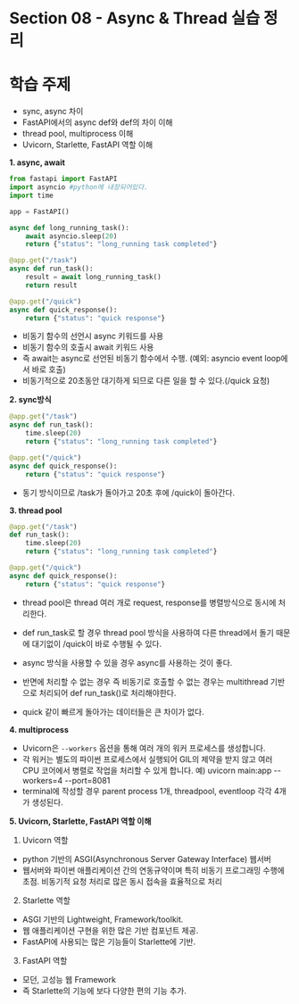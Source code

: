 # Section 08 - Async & Thread 실습 정리

# 학습 주제
- sync, async 차이
- FastAPI에서의 async def와 def의 차이 이해
- thread pool, multiprocess 이해
- Uvicorn, Starlette, FastAPI 역할 이해


**1. async, await**
```python
from fastapi import FastAPI
import asyncio #python에 내장되어있다.
import time

app = FastAPI()

async def long_running_task():
    await asyncio.sleep(20) 
    return {"status": "long_running task completed"}

@app.get("/task")
async def run_task():
    result = await long_running_task()
    return result

@app.get("/quick")
async def quick_response():
    return {"status": "quick response"}
``` 
- 비동기 함수의 선언시 async 키워드를 사용
- 비동기 함수의 호출시 await 키워드 사용
- 즉 await는 async로 선언된 비동기 함수에서 수행. (예외: asyncio event loop에서 바로 호출)
- 비동기적으로 20초동안 대기하게 되므로 다른 일을 할 수 있다.(/quick 요청)

**2. sync방식**
```python
@app.get("/task")
async def run_task():
    time.sleep(20) 
    return {"status": "long_running task completed"}

@app.get("/quick")
async def quick_response():
    return {"status": "quick response"}
```
- 동기 방식이므로 /task가 돌아가고 20초 후에 /quick이 돌아간다.

**3. thread pool**
```python
@app.get("/task")
def run_task():
    time.sleep(20)
    return {"status": "long_running task completed"}

@app.get("/quick")
async def quick_response():
    return {"status": "quick response"}

```
- thread pool은 thread 여러 개로 request, response를 병렬방식으로 동시에 처리한다.
- def run_task로 할 경우 thread pool 방식을 사용하여 다른 thread에서 돌기 때문에 대기없이 /quick이 바로 수행될 수 있다.
- async 방식을 사용할 수 있을 경우 async를 사용하는 것이 좋다.
- 반면에 처리할 수 없는 경우 즉 비동기로 호출할 수 없는 경우는 multithread 기반으로 처리되어 def run_task()로 처리해야한다.

- quick 같이 빠르게 돌아가는 데이터들은 큰 차이가 없다.

**4. multiprocess**
- Uvicorn은 `--workers` 옵션을 통해 여러 개의 워커 프로세스를 생성합니다. 
- 각 워커는 별도의 파이썬 프로세스에서 실행되어 GIL의 제약을 받지 않고 여러 CPU 코어에서 병렬로 작업을 처리할 수 있게 합니다.
예) uvicorn main:app --workers=4 --port=8081
- terminal에 작성할 경우 parent process 1개, threadpool, eventloop 각각 4개가 생성된다.

**5. Uvicorn, Starlette, FastAPI 역할 이해**

1. Uvicorn 역할
- python 기반의 ASGI(Asynchronous Server Gateway Interface) 웹서버
- 웹서버와 파이썬 애플리케이션 간의 연동규약이며 특히 비동기 프로그래밍 수행에 초점. 비동기적 요청 처리로 많은 동시 접속을 효율적으로 처리
2. Starlette 역할
- ASGI 기반의 Lightweight, Framework/toolkit.
- 웹 애플리케이션 구현을 위한 많은 기반 컴포넌트 제공.
- FastAPI에 사용되는 많은 기능들이 Starlette에 기반.
3. FastAPI 역할
- 모던, 고성능 웹 Framework
- 즉 Starlette의 기능에 보다 다양한 편의 기능 추가.
